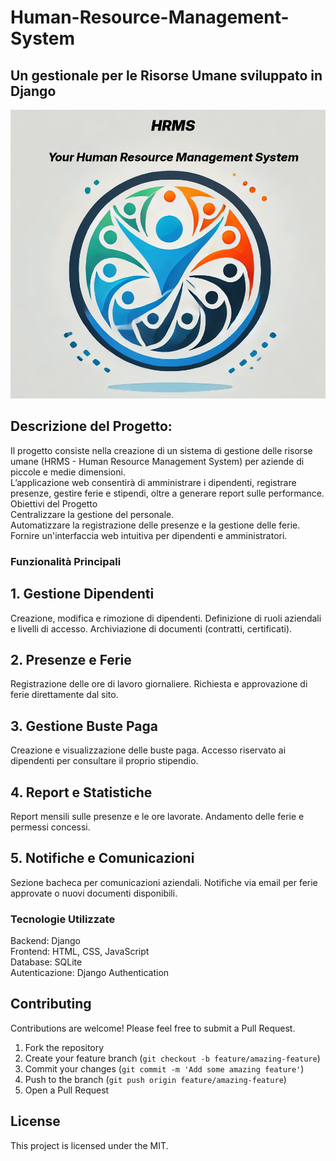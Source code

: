 # Human-Resource-Management-System

## Un gestionale per le Risorse Umane sviluppato in Django
![logo](logo.png)

## Descrizione del Progetto:  
Il progetto consiste nella creazione di un sistema di gestione delle risorse umane (HRMS - Human Resource Management System) per aziende di piccole e medie dimensioni.  
L’applicazione web consentirà di amministrare i dipendenti, registrare presenze, gestire ferie e stipendi, oltre a generare report sulle performance.   
Obiettivi del Progetto   
Centralizzare la gestione del personale.   
Automatizzare la registrazione delle presenze e la gestione delle ferie.   
Fornire un'interfaccia web intuitiva per dipendenti e amministratori.   



### Funzionalità Principali   
## 1. Gestione Dipendenti
Creazione, modifica e rimozione di dipendenti.
Definizione di ruoli aziendali e livelli di accesso.
Archiviazione di documenti (contratti, certificati).

## 2. Presenze e Ferie
Registrazione delle ore di lavoro giornaliere.
Richiesta e approvazione di ferie direttamente dal sito.

## 3. Gestione Buste Paga
Creazione e visualizzazione delle buste paga.
Accesso riservato ai dipendenti per consultare il proprio stipendio.
## 4. Report e Statistiche
Report mensili sulle presenze e le ore lavorate.
Andamento delle ferie e permessi concessi.

## 5. Notifiche e Comunicazioni
Sezione bacheca per comunicazioni aziendali.
Notifiche via email per ferie approvate o nuovi documenti disponibili.

### Tecnologie Utilizzate
Backend: Django  
Frontend: HTML, CSS, JavaScript  
Database: SQLite  
Autenticazione: Django Authentication  


## Contributing

Contributions are welcome! Please feel free to submit a Pull Request.

1. Fork the repository
2. Create your feature branch (`git checkout -b feature/amazing-feature`)
3. Commit your changes (`git commit -m 'Add some amazing feature'`)
4. Push to the branch (`git push origin feature/amazing-feature`)
5. Open a Pull Request

## License

This project is licensed under the MIT.
